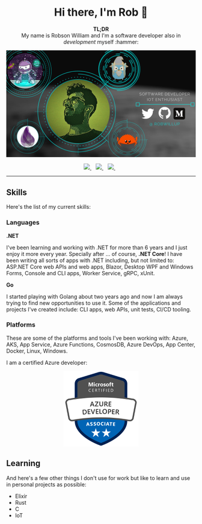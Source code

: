 <h1 align='center'>
  Hi there, I'm Rob 👋
</h1>

<p align='center'>
 <b>TL;DR</b>
 <br/>
  My name is Robson William and I'm a software developer also in <i>development</i> myself :hammer:
</p>

<p align="center">
  <img width=750 src="https://raw.githubusercontent.com/RWillup/Mithrandir/master/assets/images/banner.png">
</p>

<p align='center'>
  <a href="https://www.linkedin.com/in/robwillup/">
    <img src="https://img.shields.io/badge/linkedin-%230077B5.svg?&style=for-the-badge&logo=linkedin&logoColor=white" />
  </a>&nbsp;&nbsp;
  <!--<a href="https://www.youtube.com/channel/UCIb9Xp3m_tI7kz2K7yXqXmw">
    <img src="https://img.shields.io/badge/youtube-%23FF0000.svg?&style=for-the-badge&logo=youtube&logoColor=white" />        
  </a>&nbsp;&nbsp;-->
  <a href="https://twitter.com/@robwillup">
    <img src="https://img.shields.io/badge/twitter-%231DA1F2.svg?&style=for-the-badge&logo=twitter&logoColor=white" />        
  </a>&nbsp;&nbsp;
  <a href="https://medium.com/@robwillup">
    <img src="https://img.shields.io/badge/medium-%2312100E.svg?&style=for-the-badge&logo=medium&logoColor=white" />        
  </a>&nbsp;&nbsp;  
</p>

---

## Skills

Here's the list of my current skills:

### Languages

 **.NET**
 
I've been learning and working with .NET for more than 6 years and I just enjoy it more every year. Specially after ... of course, **.NET Core**! I have been writing all sorts of apps with .NET including, but not limited to: ASP.NET Core web APIs and web apps, Blazor, Desktop WPF and Windows Forms, Console and CLI apps, Worker Service, gRPC, xUnit.
  
 **Go**

I started playing with Golang about two years ago and now I am always trying to find new opportunities to use it. Some of the applications and projects I've created include: CLI apps, web APIs, unit tests, CI/CD tooling.

### Platforms

These are some of the platforms and tools I've been working with: Azure, AKS, App Service, Azure Functions, CosmosDB, Azure DevOps, App Center, Docker, Linux, Windows.

I am a certified Azure developer:

<p align="center">
  <img width=200 src="https://github.com/robwillup/Mithrandir/blob/main/assets/images/azure-developer-associate-600x600.png?raw=true">
</p>

## Learning

And here's a few other things I don't use for work but like to learn and use in personal projects as possible:

* Elixir
* Rust
* C
* IoT
